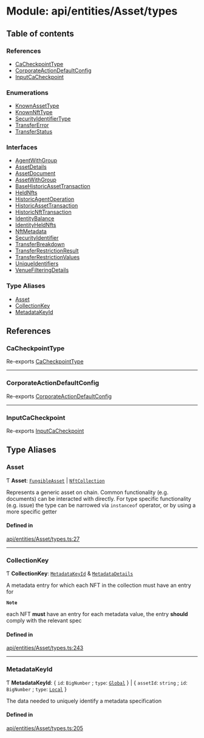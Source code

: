 # Module: api/entities/Asset/types

## Table of contents

### References

- [CaCheckpointType](../wiki/api.entities.Asset.types#cacheckpointtype)
- [CorporateActionDefaultConfig](../wiki/api.entities.Asset.types#corporateactiondefaultconfig)
- [InputCaCheckpoint](../wiki/api.entities.Asset.types#inputcacheckpoint)

### Enumerations

- [KnownAssetType](../wiki/api.entities.Asset.types.KnownAssetType)
- [KnownNftType](../wiki/api.entities.Asset.types.KnownNftType)
- [SecurityIdentifierType](../wiki/api.entities.Asset.types.SecurityIdentifierType)
- [TransferError](../wiki/api.entities.Asset.types.TransferError)
- [TransferStatus](../wiki/api.entities.Asset.types.TransferStatus)

### Interfaces

- [AgentWithGroup](../wiki/api.entities.Asset.types.AgentWithGroup)
- [AssetDetails](../wiki/api.entities.Asset.types.AssetDetails)
- [AssetDocument](../wiki/api.entities.Asset.types.AssetDocument)
- [AssetWithGroup](../wiki/api.entities.Asset.types.AssetWithGroup)
- [BaseHistoricAssetTransaction](../wiki/api.entities.Asset.types.BaseHistoricAssetTransaction)
- [HeldNfts](../wiki/api.entities.Asset.types.HeldNfts)
- [HistoricAgentOperation](../wiki/api.entities.Asset.types.HistoricAgentOperation)
- [HistoricAssetTransaction](../wiki/api.entities.Asset.types.HistoricAssetTransaction)
- [HistoricNftTransaction](../wiki/api.entities.Asset.types.HistoricNftTransaction)
- [IdentityBalance](../wiki/api.entities.Asset.types.IdentityBalance)
- [IdentityHeldNfts](../wiki/api.entities.Asset.types.IdentityHeldNfts)
- [NftMetadata](../wiki/api.entities.Asset.types.NftMetadata)
- [SecurityIdentifier](../wiki/api.entities.Asset.types.SecurityIdentifier)
- [TransferBreakdown](../wiki/api.entities.Asset.types.TransferBreakdown)
- [TransferRestrictionResult](../wiki/api.entities.Asset.types.TransferRestrictionResult)
- [TransferRestrictionValues](../wiki/api.entities.Asset.types.TransferRestrictionValues)
- [UniqueIdentifiers](../wiki/api.entities.Asset.types.UniqueIdentifiers)
- [VenueFilteringDetails](../wiki/api.entities.Asset.types.VenueFilteringDetails)

### Type Aliases

- [Asset](../wiki/api.entities.Asset.types#asset)
- [CollectionKey](../wiki/api.entities.Asset.types#collectionkey)
- [MetadataKeyId](../wiki/api.entities.Asset.types#metadatakeyid)

## References

### CaCheckpointType

Re-exports [CaCheckpointType](../wiki/api.entities.Asset.Fungible.Checkpoints.types.CaCheckpointType)

___

### CorporateActionDefaultConfig

Re-exports [CorporateActionDefaultConfig](../wiki/api.entities.Asset.Fungible.CorporateActions.types.CorporateActionDefaultConfig)

___

### InputCaCheckpoint

Re-exports [InputCaCheckpoint](../wiki/api.entities.Asset.Fungible.Checkpoints.types#inputcacheckpoint)

## Type Aliases

### Asset

Ƭ **Asset**: [`FungibleAsset`](../wiki/api.entities.Asset.Fungible.FungibleAsset) \| [`NftCollection`](../wiki/api.entities.Asset.NonFungible.NftCollection.NftCollection)

Represents a generic asset on chain. Common functionality (e.g. documents) can be interacted with directly. For type specific functionality (e.g. issue) the type can
be narrowed via `instanceof` operator, or by using a more specific getter

#### Defined in

[api/entities/Asset/types.ts:27](https://github.com/PolymeshAssociation/polymesh-sdk/blob/8a9e72221/src/api/entities/Asset/types.ts#L27)

___

### CollectionKey

Ƭ **CollectionKey**: [`MetadataKeyId`](../wiki/api.entities.Asset.types#metadatakeyid) & [`MetadataDetails`](../wiki/api.entities.MetadataEntry.types.MetadataDetails)

A metadata entry for which each NFT in the collection must have an entry for

**`Note`**

each NFT **must** have an entry for each metadata value, the entry **should** comply with the relevant spec

#### Defined in

[api/entities/Asset/types.ts:243](https://github.com/PolymeshAssociation/polymesh-sdk/blob/8a9e72221/src/api/entities/Asset/types.ts#L243)

___

### MetadataKeyId

Ƭ **MetadataKeyId**: \{ `id`: `BigNumber` ; `type`: [`Global`](../wiki/api.entities.MetadataEntry.types.MetadataType#global)  } \| \{ `assetId`: `string` ; `id`: `BigNumber` ; `type`: [`Local`](../wiki/api.entities.MetadataEntry.types.MetadataType#local)  }

The data needed to uniquely identify a metadata specification

#### Defined in

[api/entities/Asset/types.ts:205](https://github.com/PolymeshAssociation/polymesh-sdk/blob/8a9e72221/src/api/entities/Asset/types.ts#L205)
